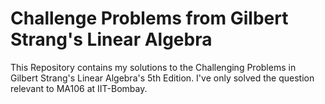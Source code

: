 Challenge Problems from Gilbert Strang's Linear Algebra
========================================================


This Repository contains my solutions to the Challenging Problems in Gilbert Strang's Linear Algebra's 5th Edition. I've only solved the question relevant to MA106 at IIT-Bombay.
